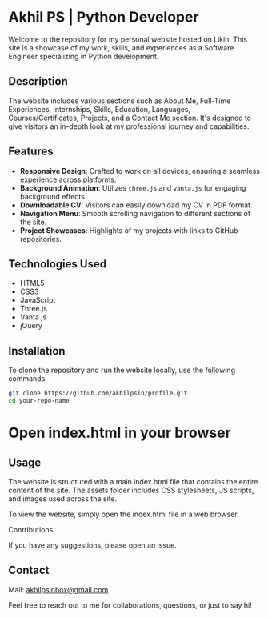 # Akhil PS | Python Developer  
  
Welcome to the repository for my personal website hosted on Likin. This site is a showcase of my work, skills, and experiences as a Software Engineer specializing in Python development.  
  
## Description  
  
The website includes various sections such as About Me, Full-Time Experiences, Internships, Skills, Education, Languages, Courses/Certificates, Projects, and a Contact Me section. It's designed to give visitors an in-depth look at my professional journey and capabilities.  
  
## Features  
  
- **Responsive Design**: Crafted to work on all devices, ensuring a seamless experience across platforms.  
- **Background Animation**: Utilizes `three.js` and `vanta.js` for engaging background effects.  
- **Downloadable CV**: Visitors can easily download my CV in PDF format.  
- **Navigation Menu**: Smooth scrolling navigation to different sections of the site.  
- **Project Showcases**: Highlights of my projects with links to GitHub repositories.  
  
## Technologies Used  
  
- HTML5  
- CSS3  
- JavaScript  
- Three.js  
- Vanta.js  
- jQuery  
  
## Installation  
  
To clone the repository and run the website locally, use the following commands:  
  
```bash  
git clone https://github.com/akhilpsin/profile.git  
cd your-repo-name
```
# Open index.html in your browser  
 
## Usage
 
The website is structured with a main index.html file that contains the entire content of the site. The assets folder includes CSS stylesheets, JS scripts, and images used across the site.

To view the website, simply open the index.html file in a web browser.

Contributions
 
If you have any suggestions, please open an issue.

## Contact

Mail: akhilpsinbox@gmail.com

Feel free to reach out to me for collaborations, questions, or just to say hi!
